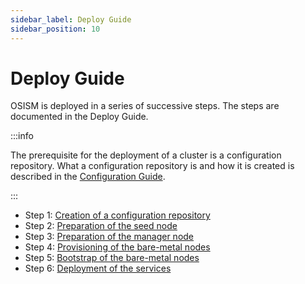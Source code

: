 ```yaml
---
sidebar_label: Deploy Guide
sidebar_position: 10
---
```


# Deploy Guide

OSISM is deployed in a series of successive steps. The steps are documented in the Deploy Guide.

:::info

The prerequisite for the deployment of a cluster is a configuration repository.
What a configuration repository is and how it is created is described in the
[Configuration Guide](../configuration-guide/configuration-repository.md#creating-a-new-configuration-repository).

:::

* Step 1: [Creation of a configuration repository](../configuration-guide/configuration-repository#creating-a-new-configuration-repository)
* Step 2: [Preparation of the seed node](./seed)
* Step 3: [Preparation of the manager node](./manager)
* Step 4: [Provisioning of the bare-metal nodes](./provisioning)
* Step 5: [Bootstrap of the bare-metal nodes](./bootstrap)
* Step 6: [Deployment of the services](./services)

